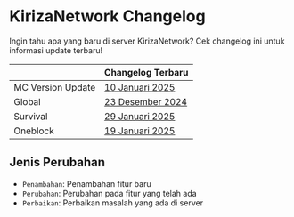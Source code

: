 # KirizaNetwork Changelog

Ingin tahu apa yang baru di server KirizaNetwork? Cek changelog ini untuk informasi update terbaru!

|                   | Changelog Terbaru                                    |
|-------------------|------------------------------------------------------|
| MC Version Update | [10 Januari 2025](changelogs/mc/2025-01-10.md)       |
| Global            | [23 Desember 2024](changelogs/global/2024-12-23.md)  |
| Survival          | [29 Januari 2025](changelogs/survival/2025-01-29.md) |
| Oneblock          | [19 Januari 2025](changelogs/oneblock/2025-01-19.md) |

## Jenis Perubahan

- `Penambahan`: Penambahan fitur baru
- `Perubahan`: Perubahan pada fitur yang telah ada
- `Perbaikan`: Perbaikan masalah yang ada di server